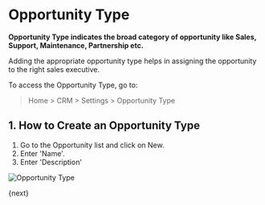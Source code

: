 <!-- add-breadcrumbs -->
# Opportunity Type

**Opportunity Type indicates the broad category of opportunity like Sales, Support, Maintenance, Partnership etc.**

Adding the appropriate opportunity type helps in assigning the opportunity to the right sales executive.

To access the Opportunity Type, go to:
> Home > CRM > Settings > Opportunity Type

## 1. How to Create an Opportunity Type

1. Go to the Opportunity list and click on New.
1. Enter 'Name'.
1. Enter 'Description'

![Opportunity Type](/docs/v13/assets/img/crm/opportunity-type.png)

{next}
